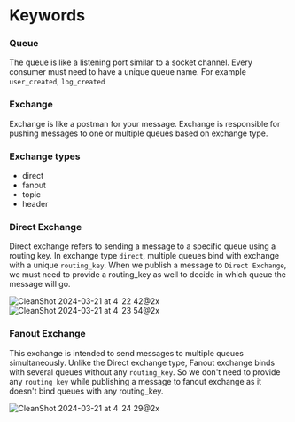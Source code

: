 # Keywords
### Queue
The queue is like a listening port similar to a socket channel. Every consumer must need to have a unique queue name. For example `user_created`, `log_created`

### Exchange
Exchange is like a postman for your message. Exchange is responsible for pushing messages to one or multiple queues based on exchange type.


### Exchange types
- direct
- fanout
- topic
- header


### Direct Exchange
Direct exchange refers to sending a message to a specific queue using a routing key. In exchange type `direct`, multiple queues bind with exchange with a unique `routing_key`. When we publish a message to `Direct Exchange`, we must need to provide a routing_key as well to decide in which queue the message will go.

![CleanShot 2024-03-21 at 4  22 42@2x](https://github.com/kingRayhan/rabbitmq-playground/assets/7611746/d1d80eb7-67cf-496e-a78d-e97440dce9b8)
![CleanShot 2024-03-21 at 4  23 54@2x](https://github.com/kingRayhan/rabbitmq-playground/assets/7611746/88081136-705f-4c77-b60f-299cc93286ea)


### Fanout Exchange
This exchange is intended to send messages to multiple queues simultaneously. Unlike the Direct exchange type, Fanout exchange binds with several queues without any `routing_key`. So we don't need to provide any `routing_key` while publishing a message to fanout exchange as it doesn't bind queues with any routing_key.

![CleanShot 2024-03-21 at 4  24 29@2x](https://github.com/kingRayhan/rabbitmq-playground/assets/7611746/b4281b27-4248-4826-922c-eb041fb74761)

